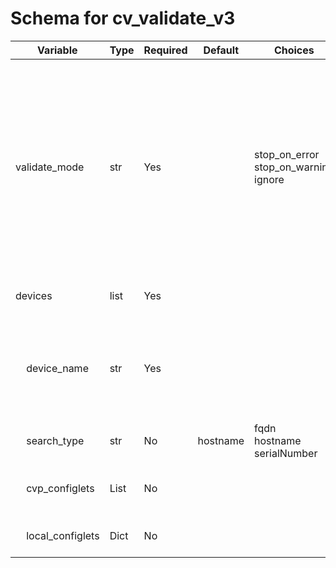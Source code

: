 <!--
  ~ Copyright (c) 2023-2024 Arista Networks, Inc.
  ~ Use of this source code is governed by the Apache License 2.0
  ~ that can be found in the LICENSE file.
  -->

# Schema for cv_validate_v3

| Variable | Type | Required | Default | Choices | Description |
| -------- | ---- | -------- | ------- | ------------------ | ----------- |
| validate_mode | str | Yes |  | stop_on_error<br>stop_on_warning<br>ignore | Error reporting mechanism. <br>stop_on_error - Stop when configlet validation throws an error or warning<br>stop_on_warning - Stop when configlet validation throws a warning<br>ignore - ignore errors and warning |
| devices | list | Yes |  |  | CVP device and configlet information |
| &nbsp;&nbsp;&nbsp;&nbsp;device_name | str | Yes |  |  | Device hostname, FQDN or Serial Number. Use `search_type` to identify which information has been provided |
| &nbsp;&nbsp;&nbsp;&nbsp;search_type | str | No | hostname | fqdn<br>hostname<br>serialNumber | Search type for device_name |
| &nbsp;&nbsp;&nbsp;&nbsp;cvp_configlets | List | No |  |  | Name of configlets already present on CloudVision |
| &nbsp;&nbsp;&nbsp;&nbsp;local_configlets | Dict | No |  |  | Name and config of configlets |
